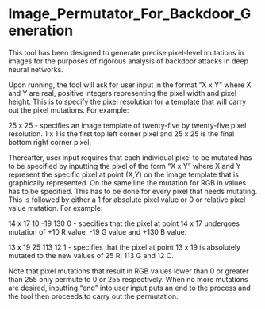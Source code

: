 # Image_Permutator_For_Backdoor_Generation

This tool has been designed to generate precise pixel-level mutations in images for the purposes of rigorous analysis of backdoor attacks in deep neural networks.

Upon running, the tool will ask for user input in the format “X x Y” where X and Y are real, positive integers representing the pixel width and pixel height. This is to specify the pixel resolution for a template that will carry out the pixel mutations. For example:

25 x 25  - specifies an image template of twenty-five by twenty-five pixel resolution. 1 x 1 is the first top left corner pixel and 25 x 25 is the final bottom right corner pixel.

Thereafter, user input requires that each individual pixel to be mutated has to be specified by inputting the pixel of the form “X x Y” where X and Y represent the specific pixel at point (X,Y) on the image template that is graphically represented. On the same line the mutation for RGB in values has to be specified. This has to be done for every pixel that needs mutating. This is followed by either a 1 for absolute pixel value or 0 or relative pixel value mutation. For example:

14 x 17 10 -19 130 0 - specifies that the pixel at point 14 x 17 undergoes mutation of +10 R value, -19 G value and +130 B value.

13 x 19 25 113 12 1 - specifies that the pixel at point 13 x 19 is absolutely mutated to the new values of 25 R, 113 G and 12 C.

Note that pixel mutations that result in RGB values lower than 0 or greater than 255 only permute to 0 or 255 respectively. When no more mutations are desired, inputting “end” into user input puts an end to the process and the tool then proceeds to carry out the permutation.
